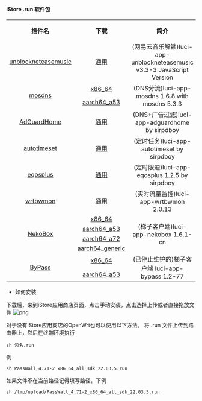 #### iStore .run 软件包

<table align="center">
<tr align="center">
    <th align="center">插件名</th>
    <th align="center">下载</th>
    <th align="center">简介</th>
    <th align="center">编译日期</th>
</tr>
<tr align="center">
    <td rowspan="1"; align="center"><a href="https://github.com/UnblockNeteaseMusic/luci-app-unblockneteasemusic">unblockneteasemusic</a></td>
    <td align="center"><a href="https://github.com/bcseputetto/Are-u-ok/raw/master/packages/generic/unblockneteasemusic.run">通用</a></td>
    <td align="center">(网易云音乐解锁)luci-app-unblockneteasemusic v3.3-3 JavaScript Version</td>
    <td align="center">2024-12-24</td>
</tr>
<tr align="center">
    <td rowspan="2"; align="center"><a href="https://github.com/sbwml/luci-app-mosdns">mosdns</a></td>
    <td align="center"><a href="https://github.com/bcseputetto/Are-u-ok/raw/master/packages/x86_64/mosdns_5.3.3-3_x86_64_luci_1.6.8_all.run">x86_64</a></td>
    <td rowspan="2"; align="center">(DNS分流)luci-app-mosdns 1.6.8 with mosdns 5.3.3</td>
    <td rowspan="2"; align="center">2024-12-17</td>
</tr>
<tr>
    <td align="center"><a href="https://github.com/bcseputetto/Are-u-ok/raw/master/packages/aarch64/mosdns_5.3.3-3_aarch64_a53_luci_1.6.8_all.run">aarch64_a53</a></td>
</tr>
<tr align="center">
    <td rowspan="1"; align="center"><a href="https://github.com/sirpdboy/sirpdboy-package">AdGuardHome</a></td>
    <td align="center"><a href="https://github.com/bcseputetto/Are-u-ok/raw/master/packages/generic/adguardhome.run">通用</a></td>
    <td align="center">(DNS+广告过滤)luci-app-adguardhome by sirpdboy</td>
    <td align="center">2024-06-30</td>
</tr>
<tr align="center">
    <td rowspan="1"; align="center"><a href="https://github.com/sirpdboy/luci-app-autotimeset">autotimeset</a></td>
    <td align="center"><a href="https://github.com/bcseputetto/Are-u-ok/raw/master/packages/generic/autotimeset.run">通用</a></td>
    <td align="center">(定时任务)luci-app-autotimeset by sirpdboy</td>
    <td align="center">2024-04-12</td>
</tr>
<tr align="center">
    <td rowspan="1"; align="center"><a href="https://github.com/sirpdboy/luci-app-eqosplus">eqosplus</a></td>
    <td align="center"><a href="https://github.com/bcseputetto/Are-u-ok/raw/master/packages/generic/eqosplus_1.2.5.run">通用</a></td>
    <td align="center">(定时限速)luci-app-eqosplus 1.2.5 by sirpdboy</td>
    <td align="center">2024-11-22</td>
</tr>
<tr align="center">
    <td rowspan="1"; align="center"><a href="https://github.com/brvphoenix/luci-app-wrtbwmon">wrtbwmon</a></td>
    <td align="center"><a href="https://github.com/bcseputetto/Are-u-ok/raw/master/packages/generic/wrtbwmon_2.0.13.run">通用</a></td>
    <td align="center">(实时流量监控)luci-app-wrtbwmon 2.0.13</td>
    <td align="center">2023-10-30</td>
</tr>
<tr align="center">
    <td rowspan="4"; align="center"><a href="https://github.com/Thaolga/openwrt-nekobox">NekoBox</a></td>
    <td align="center"><a href="https://github.com/bcseputetto/Are-u-ok/raw/master/packages/x86_64/NekoBox_1.6.1-cn_x86_64_all.run">x86_64</a></td>
    <td rowspan="4"; align="center">(梯子客户端)luci-app-nekobox 1.6.1-cn</td>
    <td rowspan="4"; align="center">2024-12-22</td>
</tr>
<tr>
    <td align="center"><a href="https://github.com/bcseputetto/Are-u-ok/raw/master/packages/aarch64/NekoBox_1.6.1-cn_aarch64_a53_all.run">aarch64_a53</a></td>
</tr>
<tr>
    <td align="center"><a href="https://github.com/bcseputetto/Are-u-ok/raw/master/packages/aarch64/NekoBox_1.6.1-cn_aarch64_a72_all.run">aarch64_a72</a></td>
</tr>
<tr>
    <td align="center"><a href="https://github.com/bcseputetto/Are-u-ok/raw/master/packages/aarch64/NekoBox_1.6.1-cn_aarch64_generic_all.run">aarch64_generic</a></td>
</tr>
<tr align="center">
    <td rowspan="2"; align="center"><a href="https://github.com/tianiue/luci-app-bypass">ByPass</a></td>
    <td align="center"><a href="https://github.com/bcseputetto/Are-u-ok/raw/master/packages/x86_64/Bypass_1.2-77_x86_64_all_sdk_22.03.6.run">x86_64</a></td>
    <td rowspan="2"; align="center">(已停止维护的)梯子客户端 luci-app-bypass 1.2-77</td>
    <td rowspan="2"; align="center">2024-01-05</td>
</tr>
<tr>
    <td align="center"><a href="https://github.com/bcseputetto/Are-u-ok/raw/master/packages/aarch64/Bypass_1.2-77_aarch64_a53_all_sdk_22.03.6.run">aarch64_a53</a></td>
</tr>
</table>

* 如何安装

下载后，来到iStore应用商店页面，点击手动安装，点击选择上传或者直接拖放文件
![png](https://cdn.jsdelivr.net/gh/bcseputetto/Are-u-ok@master/packages/install.png)

对于没有iStore应用商店的OpenWrt也可以使用以下方法。
将 .run 文件上传到路由器上，然后在终端环境执行
```console
sh 包名.run
```
例
```console
sh PassWall_4.71-2_x86_64_all_sdk_22.03.5.run
```
如果文件不在当前路径记得填写路径，下例
```console
sh /tmp/upload/PassWall_4.71-2_x86_64_all_sdk_22.03.5.run
```
